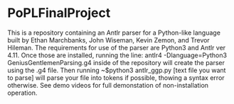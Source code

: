 # PoPLFinalProject
This is a repository containing an Antlr parser for a Python-like language built by Ethan Marchbanks, John Wiseman, Kevin Zemon, and Trevor Hileman. The requirements for use of the parser are Python3 and Antlr ver 4.11. Once those are installed, running the line: antlr4 -Dlanguage=Python3 GeniusGentlemenParsing.g4 inside of the repository will create the parser using the .g4 file. Then running ~$python3 antlr_ggp.py [text file you want to parse] will parse your file into tokens if possible, thowing a syntax error otherwise. See demo videos for full demonstation of non-installation operation.
